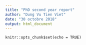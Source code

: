 ```yaml
---
title: "PhD second year report"
author: "Dung Vu Tien Viet"
date: "30 octobre 2018"
output: html_document
---
```


```{r setup, include=FALSE}
knitr::opts_chunk$set(echo = TRUE)
```
